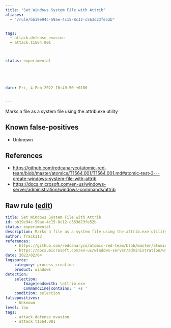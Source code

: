 ```yaml
---
title: "Set Windows System File with Attrib"
aliases:
  - "/rule/bb19e94c-59ae-4c15-8c12-c563d23fe52b"


tags:
  - attack.defense_evasion
  - attack.t1564.001



status: experimental





date: Fri, 4 Feb 2022 10:49:50 +0100


---
```


Marks a file as a system file using the attrib.exe utility

<!--more-->


## Known false-positives

* Unknown



## References

* https://github.com/redcanaryco/atomic-red-team/blob/master/atomics/T1564.001/T1564.001.md#atomic-test-3---create-windows-system-file-with-attrib
* https://docs.microsoft.com/en-us/windows-server/administration/windows-commands/attrib


## Raw rule ([edit](https://github.com/SigmaHQ/sigma/edit/master/rules/windows/process_creation/proc_creation_win_attrib_system.yml))
```yaml
title: Set Windows System File with Attrib
id: bb19e94c-59ae-4c15-8c12-c563d23fe52b
status: experimental
description: Marks a file as a system file using the attrib.exe utility
author: frack113
references:
    - https://github.com/redcanaryco/atomic-red-team/blob/master/atomics/T1564.001/T1564.001.md#atomic-test-3---create-windows-system-file-with-attrib
    - https://docs.microsoft.com/en-us/windows-server/administration/windows-commands/attrib
date: 2022/02/04
logsource:
    category: process_creation
    product: windows
detection:
    selection:
        Image|endswith: \attrib.exe
        CommandLine|contains: ' +s '
    condition: selection
falsepositives:
    - Unknown
level: low
tags:
    - attack.defense_evasion
    - attack.t1564.001
```
